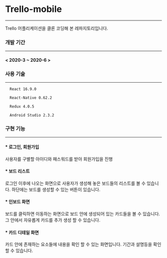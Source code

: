 # Trello-mobile
<hr/>

Trello 어플리케이션을 클론 코딩해 본 레파지토리입니다. <br/>

### 개발 기간
<hr/>

#### < 2020-3 ~ 2020-6 >

### 사용 기술
<hr/>

```
  React 16.9.0
  
  React-Native 0.62.2
  
  Redux 4.0.5
  
  Android Studio 2.3.2

```

### 구현 기능
<hr/>

#### * 로그인, 회원가입

사용자를 구별할 아이디와 패스워드를 받아 회원가입을 진행

#### * 보드 리스트

로그인 이후에 나오는 화면으로 사용자가 생성해 놓은 보드들의 리스트를 볼 수 있습니다.
하단에는 보드를 생성할 수 있는 버튼이 있습니다. 

#### * 인보드 화면

보드를 클릭하면 이동하는 화면으로 보드 안에 생성되어 있는 카드들을 볼 수 있습니다.
그 안에서 자유롭게 카드를 추가 생성 할 수 있습니다.

#### * 카드 디테일 화면

카드 안에 존재하는 요소들에 내용을 확인 할 수 있는 화면입니다.
기간과 설명등을 확인 할 수 있습니다.
